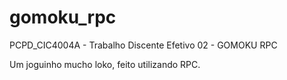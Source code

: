 # gomoku_rpc
PCPD_CIC4004A - Trabalho Discente Efetivo 02 - GOMOKU RPC

Um joguinho mucho loko, feito utilizando RPC.
